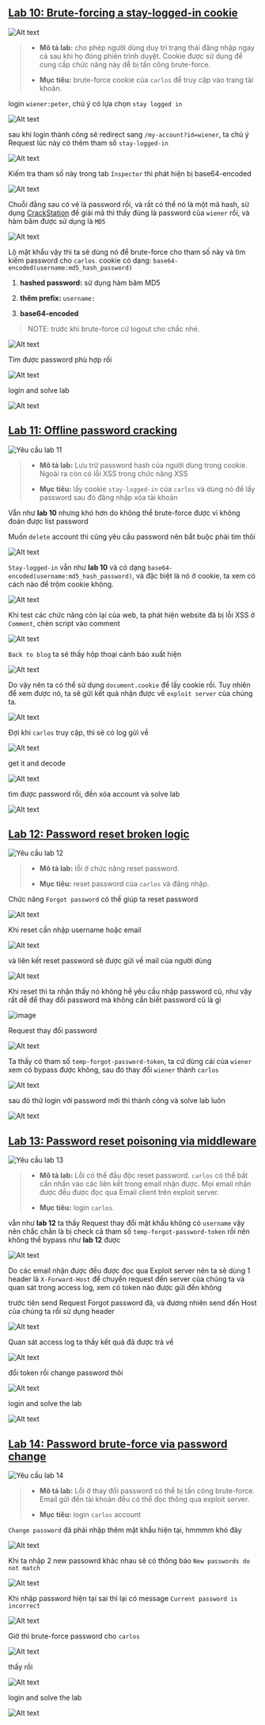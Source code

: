 ## [Lab 10: Brute-forcing a stay-logged-in cookie](https://portswigger.net/web-security/authentication/other-mechanisms/lab-brute-forcing-a-stay-logged-in-cookie)

![Alt text](../image/lab10/0.png)

> - **Mô tả lab:** cho phép người dùng duy trì trạng thái đăng nhập ngay cả sau khi họ đóng phiên trình duyệt. Cookie được sử dụng để cung cấp chức năng này dễ bị tấn công brute-force.
>
> - **Mục tiêu:** brute-force cookie của `carlos` để truy cập vào trang tài khoản.

login `wiener:peter`, chú ý có lựa chọn `stay logged in`

![Alt text](../image/lab10/01.png)

sau khi login thành công sẽ redirect sang `/my-account?id=wiener`, ta chú ý Request lúc này có thêm tham số  `stay-logged-in`

![Alt text](../image/lab10/02.png)

Kiếm tra tham số này trong tab `Inspector` thì phát hiện bị base64-encoded

![Alt text](../image/lab10/03.png)

Chuỗi đằng sau có vẻ là password rồi, và rất có thể nó là một mã hash, sử dụng [CrackStation](https://crackstation.net/) đề giải mã thì thấy đúng là password của `wiener` rồi, và hàm băm được sử dụng là `MD5`

![Alt text](../image/lab10/04.png)

Lộ mật khẩu vậy thì ta sẽ dùng nó để brute-force cho tham số này và tìm kiếm password cho `carlos`. cookie có dạng: `base64-encoded(username:md5_hash_password)`

1. **hashed password:** sử dụng hàm băm MD5

2. **thêm prefix:** `username:`

3. **base64-encoded**

> NOTE: trước khi brute-force cứ logout cho chắc nhé.

![Alt text](../image/lab10/05.png)

Tìm được password phù hợp rồi

![Alt text](../image/lab10/06.png)

login and solve lab

![Alt text](../image/lab10/07.png)

## [Lab 11: Offline password cracking](https://portswigger.net/web-security/authentication/other-mechanisms/lab-offline-password-cracking)

![Yêu cầu lab 11](../image/lab11/0.png)

> - **Mô tả lab:** Lưu trữ password hash của người dùng trong cookie. Ngoài ra còn có lỗi XSS trong chức năng XSS
>
> - **Mục tiêu:** lấy cookie `stay-logged-in` của `carlos` và dùng nó để lấy password sau đó đăng nhập xóa tài khoản

Vẫn như **lab 10** nhưng khó hơn do không thể brute-force được vì không đoán được list password

Muốn `delete` account thì cũng yêu cầu password nên bắt buộc phải tìm thôi

![Alt text](../image/lab11/01.png)

`Stay-logged-in` vẫn như **lab 10** và có dạng `base64-encoded(username:md5_hash_password)`, và đặc biệt là nó ở cookie, ta xem có cách nào để trộm cookie không.

![Alt text](../image/lab11/02.png)

Khi test các chức năng còn lại của web, ta phát hiện website đã bị lỗi XSS ở `Comment`, chèn script vào comment

![Alt text](../image/lab11/03.png)

`Back to blog` ta sẽ thấy hộp thoại cảnh báo xuất hiện

![Alt text](../image/lab11/04.png)

Do vậy nên ta có thể sử dụng `document.cookie` để lấy cookie rồi. Tuy nhiên để xem được nó,  ta sẽ gửi kết quả nhận được về `exploit server` của chúng ta.

![Alt text](../image/lab11/05.png)

Đợi khi `carlos` truy cập, thì sẽ có log gửi về

![Alt text](../image/lab11/06.png)

get it and decode

![Alt text](../image/lab11/07.png)

tìm được password rồi, đến xóa account và solve lab

![Alt text](../image/lab11/08.png)

## [Lab 12: Password reset broken logic](https://portswigger.net/web-security/authentication/other-mechanisms/lab-password-reset-broken-logic)

![Yêu cầu lab 12](../image/lab12/0.png)

> - **Mô tả lab:** lỗi ở chức năng reset password.
>
> - **Mục tiêu:** reset password của `carlos` và đăng nhập.

Chức năng `Forgot password` có thể giúp ta reset password

![Alt text](../image/lab12/01.png)

Khi reset cần nhập username hoặc email

![Alt text](../image/lab12/02.png)

và liên kết reset password sẽ được gửi về mail của người dùng

![Alt text](../image/lab12/03.png)

Khi reset thì ta nhận thấy nó không hề  yêu cầu nhập password cũ, như vậy rất dễ để thay đổi password mà không cần biết password cũ là gì

![image](https://github.com/imHy0/Port_Swigger_Learning/assets/88024759/efc059a1-4a1b-482a-9437-0ef5e3a4e9a4)

Request thay đổi password

![Alt text](../image/lab12/04.png)

Ta thấy có tham số `temp-forgot-password-token`, ta cứ dùng cái của `wiener` xem có bypass được không, sau đó thay đổi `wiener` thành `carlos`

![Alt text](../image/lab12/05.png)

sau đó thử login với password mới thì thành công và solve lab luôn

![Alt text](../image/lab12/06.png)

## [Lab 13: Password reset poisoning via middleware](https://portswigger.net/web-security/authentication/other-mechanisms/lab-password-reset-poisoning-via-middleware)

![Yêu cầu lab 13](../image/lab13/0.png)

> - **Mô tả lab:** Lỗi có thể đầu độc reset password. `carlos` có thể bất cẩn nhấn vào các liên kết trong email nhận được. Mọi email nhận được đều được đọc qua Email client trên exploit server.
>
> - **Mục tiêu:** login `carlos`.

vẫn như **lab 12** ta thấy Request thay đổi mật khẩu không có `username` vậy nên chắc chẳn là bị check cả tham số `temp-forgot-password-token` rồi nên không thể bypass như **lab 12** được

![Alt text](../image/lab13/01.png)

Do các email nhận được đều được đọc qua Exploit server nên ta sẽ dùng 1 header là `X-Forward-Host` để chuyển request đến server của chúng ta và quan sát trong access log, xem có token nào được gửi đến không

trước tiên send Request Forgot password đã, và đương nhiên send đến Host của chúng ta rồi sử dụng header 

![Alt text](../image/lab13/02.png)

Quan sát access log ta thấy kết quả đã được trả về

![Alt text](../image/lab13/03.png)

đổi token rồi change password thôi

![Alt text](../image/lab13/04.png)

login and solve the lab

![Alt text](../image/lab13/05.png)

## [Lab 14: Password brute-force via password change](https://portswigger.net/web-security/authentication/other-mechanisms/lab-password-brute-force-via-password-change)

![Yêu cầu lab 14](../image/lab14/0.png)

> - **Mô tả lab:** Lỗi ở thay đổi password có thể bị tấn công brute-force. Email gửi đến tài khoản đều có thể đọc thông qua exploit server.
>
> - **Mục tiêu:** login `carlos` account

`Change password` đã phải nhập thêm mật khẩu hiện tại, hmmmm khó đây

![Alt text](../image/lab14/01.png)

Khi ta nhập 2 new passowrd khác nhau sẽ có thông báo `New passwords do not match`

![Alt text](../image/lab14/03.png)

Khi nhập password hiện tại sai thì lại có message `Current password is incorrect`

![Alt text](../image/lab14/04.png)

Giờ thì brute-force password cho `carlos`

![Alt text](../image/lab14/05.png)

thấy rồi

![Alt text](../image/lab14/06.png)

login and solve the lab

![Alt text](../image/lab14/07.png)
